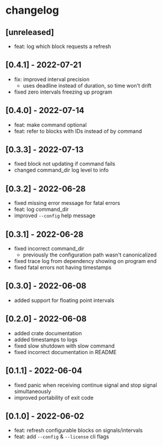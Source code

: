 # changelog

## [unreleased]
* feat: log which block requests a refresh

## [0.4.1] - 2022-07-21
* fix: improved interval precision
  * uses deadline instead of duration, so time won't drift
* fixed zero intervals freezing up program

## [0.4.0] - 2022-07-14
* feat: make command optional
* feat: refer to blocks with IDs instead of by command

## [0.3.3] - 2022-07-13
* fixed block not updating if command fails
* changed command_dir log level to info

## [0.3.2] - 2022-06-28
* fixed missing error message for fatal errors
* feat: log command_dir
* improved `--config` help message

## [0.3.1] - 2022-06-28
* fixed incorrect command_dir
  * previously the configuration path wasn't canonicalized
* fixed trace log from dependency showing on program end
* fixed fatal errors not having timestamps

## [0.3.0] - 2022-06-08
* added support for floating point intervals

## [0.2.0] - 2022-06-08
* added crate documentation
* added timestamps to logs
* fixed slow shutdown with slow command
* fixed incorrect documentation in README

## [0.1.1] - 2022-06-04
* fixed panic when receiving continue signal and stop signal simultaneously
* improved portability of exit code

## [0.1.0] - 2022-06-02
* feat: refresh configurable blocks on signals/intervals
* feat: add `--config` & `--license` cli flags

